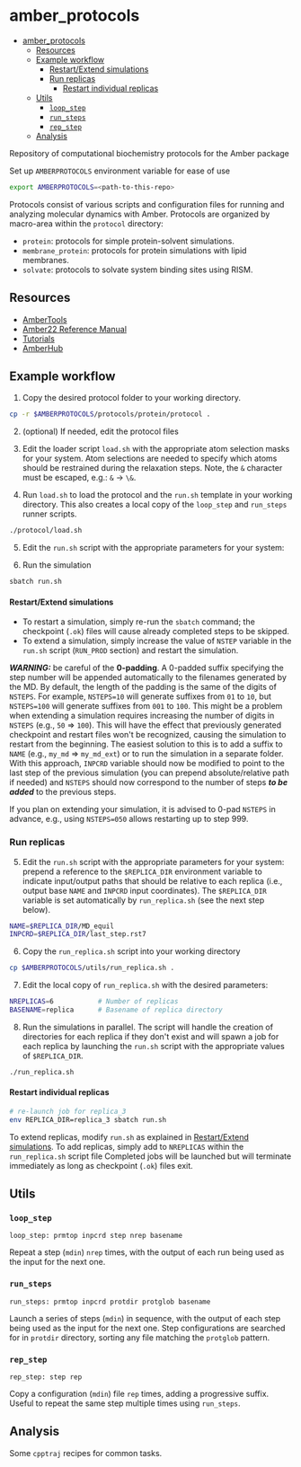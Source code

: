 # amber_protocols

<!--toc:start-->
- [amber_protocols](#amberprotocols)
  - [Resources](#resources)
  - [Example workflow](#example-workflow)
      - [Restart/Extend simulations](#restartextend-simulations)
    - [Run replicas](#run-replicas)
      - [Restart individual replicas](#restart-individual-replicas)
  - [Utils](#utils)
    - [`loop_step`](#loopstep)
    - [`run_steps`](#runsteps)
    - [`rep_step`](#repstep)
  - [Analysis](#analysis)
<!--toc:end-->

Repository of computational biochemistry protocols for the Amber package

Set up `AMBERPROTOCOLS` environment variable for ease of use

```bash
export AMBERPROTOCOLS=<path-to-this-repo>
```

Protocols consist of various scripts and configuration files for running and
analyzing molecular dynamics with Amber. Protocols are organized by macro-area
within the `protocol` directory:

- `protein`: protocols for simple protein-solvent simulations.
- `membrane_protein`: protocols for protein simulations with lipid membranes.
- `solvate`: protocols to solvate system binding sites using RISM.

## Resources

- [AmberTools](http://ambermd.org/AmberTools.php)
- [Amber22 Reference Manual](http://ambermd.org/doc12/Amber22.pdf)
- [Tutorials](http://ambermd.org/tutorials/)
- [AmberHub](https://amberhub.chpc.utah.edu/)

## Example workflow

1. Copy the desired protocol folder to your working directory.

```bash
cp -r $AMBERPROTOCOLS/protocols/protein/protocol .
```

2. (optional) If needed, edit the protocol files

3. Edit the loader script `load.sh` with the appropriate atom selection masks
   for your system. Atom selections are needed to specify which atoms should be
   restrained during the relaxation steps. Note, the `&` character must be
   escaped, e.g.: `&` → `\&`.

4. Run `load.sh` to load the protocol and the `run.sh` template in your working
   directory. This also creates a local copy of the `loop_step` and `run_steps`
   runner scripts.

```bash
./protocol/load.sh
```

5. Edit the `run.sh` script with the appropriate parameters for your system:

6. Run the simulation

```bash
sbatch run.sh
```

#### Restart/Extend simulations

- To restart a simulation, simply re-run the `sbatch` command; the checkpoint
  (`.ok`) files will cause already completed steps to be skipped.
- To extend a simulation, simply increase the value of `NSTEP` variable in the
  `run.sh` script (`RUN_PROD` section) and restart the simulation.

**_WARNING:_** be careful of the **0-padding**. A 0-padded suffix specifying
the step number will be appended automatically to the filenames generated by
the MD. By default, the length of the padding is the same of the digits of
`NSTEPS`. For example, `NSTEPS=10` will generate suffixes from `01` to `10`,
but `NSTEPS=100` will generate suffixes from `001` to `100`. This might be a
problem when extending a simulation requires increasing the number of digits in
`NSTEPS` (e.g., `50` ⇒ `100`). This will have the effect that previously
generated checkpoint and restart files won't be recognized, causing the
simulation to restart from the beginning. The easiest solution to this is to
add a suffix to `NAME` (e.g., `my_md` ⇒ `my_md_ext`) or to run the simulation
in a separate folder. With this approach, `INPCRD` variable should now be
modified to point to the last step of the previous simulation (you can prepend
absolute/relative path if needed) and `NSTEPS` should now correspond to the
number of steps **_to be added_** to the previous steps.

If you plan on extending your simulation, it is advised to 0-pad `NSTEPS` in
advance, e.g., using `NSTEPS=050` allows restarting up to step 999.

### Run replicas

5. Edit the `run.sh` script with the appropriate parameters for your system:
   prepend a reference to the `$REPLICA_DIR` environment variable
   to indicate input/output paths that should be relative to each replica
   (i.e., output base `NAME` and `INPCRD` input coordinates).
   The `$REPLICA_DIR` variable is set automatically by `run_replica.sh` (see the next step below).

```bash
NAME=$REPLICA_DIR/MD_equil
INPCRD=$REPLICA_DIR/last_step.rst7
```

6. Copy the `run_replica.sh` script into your working directory

```bash
cp $AMBERPROTOCOLS/utils/run_replica.sh .
```

7. Edit the local copy of `run_replica.sh` with the desired parameters:

```bash
NREPLICAS=6           # Number of replicas
BASENAME=replica      # Basename of replica directory
```

8. Run the simulations in parallel. The script will handle the creation of
   directories for each replica if they don't exist and will spawn a job for
   each replica by launching the `run.sh` script with the appropriate values of
   `$REPLICA_DIR`.

```bash
./run_replica.sh
```

#### Restart individual replicas

```bash
# re-launch job for replica_3
env REPLICA_DIR=replica_3 sbatch run.sh
```

To extend replicas, modify `run.sh` as explained in [Restart/Extend
simulations](#restartextend-simulations). To add replicas, simply add to
`NREPLICAS` within the `run_replica.sh` script file Completed jobs will be
launched but will terminate immediately as long as checkpoint (`.ok`) files
exit.

## Utils

### `loop_step`

`loop_step: prmtop inpcrd step nrep basename`

Repeat a step (`mdin`) `nrep` times,
with the output of each run being used as the input for the next one.

### `run_steps`

`run_steps: prmtop inpcrd protdir protglob basename`

Launch a series of steps (`mdin`) in sequence,
with the output of each step being used as the input for the next one.
Step configurations are searched for in `protdir` directory, sorting
any file matching the `protglob` pattern.

### `rep_step`

`rep_step: step rep`

Copy a configuration (`mdin`) file `rep` times, adding a progressive suffix.
Useful to repeat the same step multiple times using `run_steps`.

## Analysis

Some `cpptraj` recipes for common tasks.
